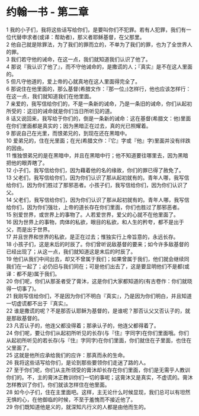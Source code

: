 # 约翰一书 - 第二章
  
 1 我的小子们，我将这些话写给你们，是要叫你们不犯罪。若有人犯罪，我们有一位代替申求者(或译：帮助者)，那义者耶稣基督，在父那里。  
 2 他自己就是除罪法，为了我们的罪而立的，不单为了我们的罪，也为了全世界人的罪。  
 3 我们若守他的诫命，在这一点，我们就知道我们认识了他了。  
 4 那说『我认识了他了』，而不守他诫命的，是撒谎的人；『真实』是不在这人里面的。  
 5 但凡守他道的，爱上帝的心就真地在这人里面得完全了。  
 6 那说住在他里面的，那么基督(希腊文作：『那一位』)怎样行，他也应该怎样行：在这一点，我们就知道我们在他里面。  
 7 亲爱的，我写信给你们的，不是一条新的诫命，乃是一条旧的诫命，你们从起初所受的：这旧的诫命就是你们当日所听见的道。  
 8 话又说回来，我写给于你们的，倒是一条新的诫命：这在基督(希腊文：他)里面在你们里面都是真实的；因为黑暗正在过去，真的光已照耀着。  
 9 那说自己在光里，而恨弟兄的，到现在还在黑暗中。  
 10 爱弟兄的，住在光里面；在光(希腊文作：『它』字或『他』字)里面并没有绊跌的因由。  
 11 惟独恨弟兄的是在黑暗中，并且在黑暗中行；他不知道要往哪里去，因为黑暗把他的眼弄瞎了。  
 12 小子们，我写信给你们，因为藉着他的名的缘故，你们的罪已得了赦免了。  
 13 父老们，我写信给你们，因为你们认识了那从起初就有的。青年人哪，我写信给你们，因为你们胜过了那邪恶者。小孩子们，我写信给你们，因为你们认识了父。  
 14 父老们，我写信给你们，因为你们认识了那从起初就有的。青年人哪，我写信给你们，因为你们强壮，上帝的道长存在你们里面，你们也胜过了那邪恶者。  
 15 别爱世界，或世界上的事物了。人若爱世界，爱父的心就不在他里面了。  
 16 因为世界上的事物，肉体的私欲，眼目的私欲，和人生的矜夸，都不是出于父，而是出于世界。  
 17 并且世界和世界的私欲，是正在过去；惟独实行上帝旨意的，永远长存。  
 18 小孩子们，这是末后的时辰了。你们曾听说敌基督的要来；如今许多敌基督的已经出现了；从这一点，我们就知道这是末后的时辰了。  
 19 他们从我们中间出去，却又不曾属于我们；如果曾属于我们，他们就会继续同我们在一起了；必仍旧与我们同在；可是他们出去了，这是要显明他们不是都(或译：都不是)属于我们。  
 20 你们呢，你们从那圣者受了膏沐，这是你们大家都知道的(有古卷作：你们就晓得一切事了)。  
 21 我刚写信给你们，不是因为你们不明白『真实』，乃是因为你们明白，并且知道一切虚谎都不出于『真实』。  
 22 谁是撒谎的呢？不是那否认耶稣为基督的，是谁呢？那否认父又否认子的，就是那敌基督的。  
 23 凡否认子的，他连父都没得着；那承认子的，他连父都得着了。  
 24 你们呢，要让你们从起初所听见的长存(与『住』字同字)在你们里面哦。你们从起初所听见的若长存(与『住』字同字)在你们里面，你们就住在子里面，也住在父里面了。  
 25 这就是他所应承给我们的应许：那真而永的生命。  
 26 我将这些话写给你们，是论到那些要领你们走迷了路的人。  
 27 至于你们呢，你们从主所领受的膏沐却长存在你们里面，你们是无需乎人教训你们的。不，主的膏沐正教训你们一切的事呢；这膏沐又是真实，不虚谎的。膏沐怎样教训了你们，你们就该怎样住在他里面。  
 28 如今小子们，住在主里面吧。这样，主无论什么时候显现，我们总可以有坦然无惧的心，在他御临的时候，不至于羞愧而不接近他了。  
 29 你们既知道他是义的，就深知凡行义的人都是由他而生的。